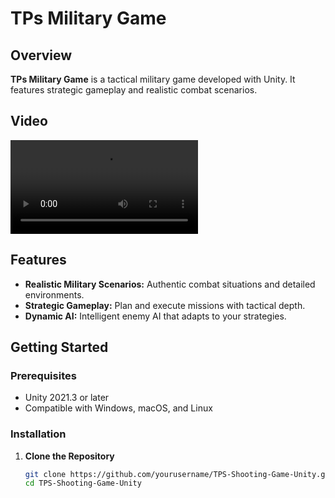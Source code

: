 # TPs Military Game

## Overview

**TPs Military Game** is a tactical military game developed with Unity. It features strategic gameplay and realistic combat scenarios.

## Video

![Video Preview](https://github.com/madusanakcs/TPS-Shooting-Game-Unity/blob/main/video.3gp)



## Features

- **Realistic Military Scenarios:** Authentic combat situations and detailed environments.
- **Strategic Gameplay:** Plan and execute missions with tactical depth.
- **Dynamic AI:** Intelligent enemy AI that adapts to your strategies.

## Getting Started

### Prerequisites

- Unity 2021.3 or later
- Compatible with Windows, macOS, and Linux

### Installation

1. **Clone the Repository**

   ```bash
   git clone https://github.com/yourusername/TPS-Shooting-Game-Unity.git
   cd TPS-Shooting-Game-Unity
